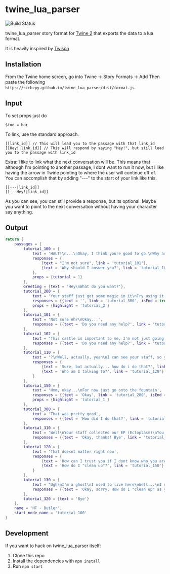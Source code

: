 # twine_lua_parser

![Build Status](https://github.com/sirbepy/twine_lua_parser/workflows/Build/badge.svg)

twine_lua_parser story format for [Twine 2](http://twinery.org/2) that exports the data to a lua format.

It is heavily inspired by [Twison](https://github.com/lazerwalker/twison)

## Installation

From the Twine home screen, go into Twine -> Story Formats -> Add
Then paste the following
`https://sirbepy.github.io/twine_lua_parser/dist/format.js`.

## Input

To set props just do
```
$foo = bar
```

To link, use the standard approach.
```
[[link_id]] // This will lead you to the passage with that link_id
[[Hey!|link_id]] // This will respond by saying "Hey!", but still lead you to the passage with link_id
```
Extra:
I like to link what the next conversation will be. This means that although I'm pointing to another passage, I dont want to run it now, but I like having the arrow in Twine pointing to where the user will continue off of. You can accomplish that by adding "---" to the start of your link like this.
```
[[---|link_id]]
[[---Hey!|link_id]]
```
As you can see, you can still provide a response, but its optional. Maybe you want to point to the next conversation without having your character say anything.


## Output

```lua
return {
    passages = {
        tutorial_100 = {
            text = 'HALT!\n...\nOkay, I think youre good to go.\nWhy are you here?',
            responses = {
                {text = "I'm not sure", link = 'tutorial_101'},
                {text = 'Why should I answer you?', link = 'tutorial_102'}
            },
            props = {tutorial = 1}
        },
        Greeting = {text = 'Hey\nWhat do you want?'},
        tutorial_200 = {
            text = 'Your staff just got some magic in it\nTry using it to fix this pillar over here.',
            responses = {{text = '', link = 'tutorial_300', isEnd = true}},
            props = {highlight = 'tutorial_2'}
        },
        tutorial_101 = {
            text = 'Not sure eh?\nOkay...',
            responses = {{text = 'Do you need any help?', link = 'tutorial_110'}}
        },
        tutorial_102 = {
            text = "This castle is important to me, I'm not just going to let some nobody enter without explaining themselves",
            responses = {{text = 'Do you need any help?', link = 'tutorial_110'}}
        },
        tutorial_110 = {
            text = '?\nWell, actually, yeah\nI can see your staff, so youre a wizzard...\nDo you mind cleaning this place up a little bit?',
            responses = {
                {text = 'Sure, but actually... how do i do that?', link = 'tutorial_150'},
                {text = 'Who am I talking to?', link = 'tutorial_120'}
            }
        },
        tutorial_150 = {
            text = 'Hmm, okay...\nFor now just go onto the fountain',
            responses = {{text = 'Okay', link = 'tutorial_200', isEnd = true}},
            props = {highlight = 'tutorial_1'}
        },
        tutorial_300 = {
            text = 'That was pretty good',
            responses = {{text = 'How did I do that?', link = 'tutorial_310'}}
        },
        tutorial_310 = {
            text = 'Well\nYour staff collected our EP (Ectoplasm)\nYou can use the staff to do various spells',
            responses = {{text = 'Okay, thanks! Bye', link = 'tutorial_320'}}
        },
        tutorial_120 = {
            text = 'That doesnt matter right now',
            responses = {
                {text = 'How can I trust you if I dont know who you are?', link = 'tutorial_130'},
                {text = 'How do I "clean up"?', link = 'tutorial_150'}
            }
        },
        tutorial_130 = {
            text = "Ugh\nI'm a ghost\nI used to live here\nWell...\nI used to protect this area...\nI'm the main butler around here",
            responses = {{text = 'Okay, sorry. How do I "clean up" as you said?', link = 'tutorial_150'}}
        },
        tutorial_320 = {text = 'Bye'}
    },
    name = 'HT - Butler',
    start_node_name = 'tutorial_100'
}

```

## Development

If you want to hack on twine_lua_parser itself:

1. Clone this repo
2. Install the dependencies with `npm install`
3. Run `npm start`

